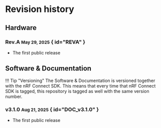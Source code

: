 # Revision history

## Hardware

### Rev.A <small>May 29, 2025</small> { id="REVA" }

- The first public release

## Software & Documentation

!!! Tip "Versioning"
	The Software & Documentation is versioned together with the nRF Connect SDK. This means that every time that nRF Connect SDK is tagged, this repository is tagged as well with the same version number.

### v3.1.0 <small>Aug 21, 2025</small> { id="DOC_v3.1.0" }

- The first public release

